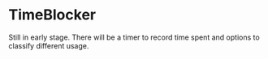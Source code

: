# TimeBlocker
Still in early stage.
There will be a timer to record time spent and options to classify different usage.
